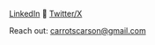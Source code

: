 [LinkedIn](https://www.linkedin.com/in/ckyba/) 🍪 [Twitter/X](https://www.x.com/kii1bs)

Reach out: carrotscarson@gmail.com
